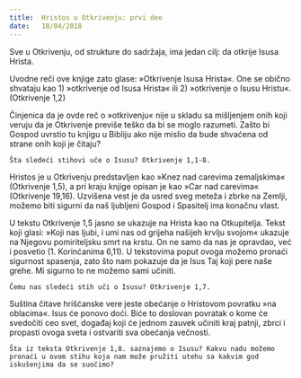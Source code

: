 ```yaml
---
title:  Hristos u Otkrivenju: prvi deo
date:   18/04/2018
---
```


Sve u Otkrivenju, od strukture do sadržaja, ima jedan cilj: da otkrije Isusa Hrista.

Uvodne reči ove knjige zato glase: »Otkrivenje Isusa Hrista«. One se obično shvataju kao 1) »otkrivenje od Isusa Hrista« ili 2) »otkrivenje o Isusu Hristu«. (Otkrivenje 1,2)

Činjenica da je ovde reč o »otkrivenju« nije u skladu sa mišljenjem onih koji veruju da je Otkrivenje previše teško da bi se moglo razumeti. Zašto bi Gospod uvr­stio tu knjigu u Bibliju ako nije mislio da bude shvaćena od strane onih koji je čitaju?

`Šta sledeći stihovi uče o Isusu? Otkrivenje 1,1-8.`

Hristos je u Otkrivenju predstavljen kao »Knez nad carevima zemaljskima« (Otkrivenje 1,5), a pri kraju knjige opisan je kao »Car nad carevima« (Otkrivenje 19,16). Uzvišena vest je da usred sveg meteža i zbrke na Zemlji, možemo biti sigurni da naš ljubljeni Gospod i Spasitelj ima konačnu vlast.

U tekstu Otkrivenje 1,5 jasno se ukazuje na Hrista kao na Otkupitelja. Tekst koji glasi: »Koji nas ljubi, i umi nas od grijeha našijeh krvlju svojom« ukazuje na Njegovu pomiriteljsku smrt na krstu. On ne samo da nas je opravdao, već i posvetio (1. Korinćanima 6,11). U tekstovima poput ovoga možemo pronaći sigurnost spasenja, zato što nam pokazuje da je Isus Taj koji pere naše grehe. Mi sigurno to ne možemo sami učiniti.

`Čemu nas sledeći stih uči o Isusu? Otkrivenje 1,7.`

Suština čitave hrišćanske vere jeste obećanje o Hristovom povratku »na oblacima«. Isus će ponovo doći. Biće to doslovan povratak o kome će svedočiti ceo svet, događaj koji će jednom zauvek učiniti kraj patnji, zbrci i propasti ovoga sveta i ostvariti sva obećanja večnosti.

`Šta iz teksta Otkrivenje 1,8. saznajemo o Isusu? Kakvu nadu možemo pronaći u ovom stihu koja nam može pružiti utehu sa kakvim god iskušenjima da se suočimo?`
